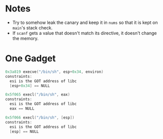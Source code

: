 # Notes
- Try to somehow leak the canary and keep it in `nums` so that it is kept on `main`'s stack check.
- If `scanf` gets a value that doesn't match its directive, it doesn't change the memory.



# One Gadget
```c
0x3a819 execve("/bin/sh", esp+0x34, environ)
constraints:
  esi is the GOT address of libc
  [esp+0x34] == NULL

0x5f065 execl("/bin/sh", eax)
constraints:
  esi is the GOT address of libc
  eax == NULL

0x5f066 execl("/bin/sh", [esp])
constraints:
  esi is the GOT address of libc
  [esp] == NULL
```
